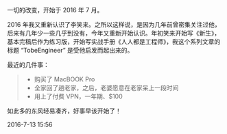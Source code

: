 一切的改变，开始于 2016 年 7 月。

2016 年我又重新认识了李笑来。之所以这样说，是因为几年前曾密集关注过他，后来有几年少一些几乎到没有，今年又重新开始认识。年初笑来开始写《新生》，基本完稿后作为练习版，开始写实战手册《人人都是工程师》，我这个系列文章的标题 “TobeEngineer” 是受他启发而起出来的。

最近的几件事：
> - 购买了 MacBOOK Pro
> - 全家回了趟老家，之后，老婆愿意在老家呆上一段时间
> - 用上了付费 VPN，一年期、$100

如此多的东风轻易凑齐，好事早该开始了！

2016-7-13 15:56
